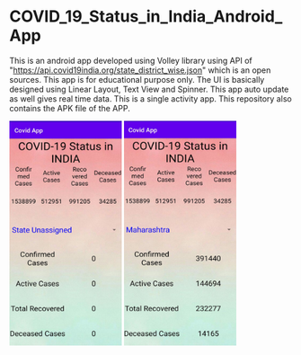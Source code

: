 # COVID_19_Status_in_India_Android_App
This is an android app developed using Volley library using API of "https://api.covid19india.org/state_district_wise.json" which is an open sources.
This app is for educational purpose only.
The UI is basically designed using Linear Layout, Text View and Spinner.
This app auto update as well gives real time data.
This is a single activity app.
This repository also contains the APK file of the APP.


<img src="https://github.com/vivekdeat/COVID_19_Status_in_India_Android_App/blob/master/UI%202.jpg" alt="UI 1" width="200" height="400">
<img src="https://github.com/vivekdeat/COVID_19_Status_in_India_Android_App/blob/master/UI%201.jpg" alt="UI 2" width="200" height="400">
